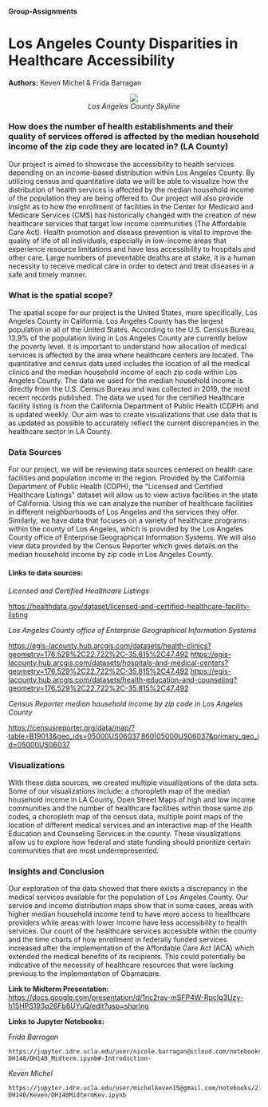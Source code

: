 
#### Group-Assignments

<b><h1>Los Angeles County Disparities in Healthcare Accessibility</h1></b>

<b> Authors:</b> Keven Michel & Frida Barragan

<p align= "center">
    <img src="https://www.ppic.org/wp-content/uploads/los-angeles.jpg" >
  <br><i>
    Los Angeles County Skyline
  </i>
      </p>
      
<b><h3> How does the number of health establishments and their quality of services offered is affected by the median household income of the zip code they are located in? (LA County)</b></h3>

Our project is aimed to showcase the accessibility to health services depending on an income-based distribution within Los Angeles County. By utilizing census and quantitative data we will be able to visualize how the distribution of health services is affected by the median household income of the population they are being offered to. Our project will also provide insight as to how the enrollment of facilities in the Center for Medicaid and Medicare Services (CMS) has historically changed with the creation of new healthcare services that target low income communities (The Affordable Care Act). Health promotion and disease prevention is vital to improve the quality of life of all individuals, especially in low-income areas that experience resource limitations and have less accessibility to hospitals and other care. Large numbers of preventable deaths are at stake, it is a human necessity to receive medical care in order to detect and treat diseases in a safe and timely manner. 

  ### What is the spatial scope?
The spatial scope for our project is the United States, more specifically, Los Angeles County in California. Los Angeles County has the largest population in all of the United States. According to the U.S. Census Bureau, 13.9% of the population living in Los Angeles County are currently below the poverty level. It is important to understand how allocation of medical services is affected by the area where healthcare centers are located. The quantitative and census data used includes the location of all the medical clinics and the median household income of each zip code within Los Angeles County. The data we used for the median household income is directly from the U.S. Census Bureau and was collected in 2019, the most recent records published. The data we used for the certified Healthcare facility listing is from the California Department of Public Health (CDPH) and is updated weekly. Our aim was to create visualizations that use data that is as updated as possible to accurately reflect the current discrepancies in the healthcare sector in LA County.

### Data Sources
For our project, we will be reviewing data sources centered on health care facilities and population income in the region. Provided by the California Department of Public Health (CDPH), the "Licensed and Certified Healthcare Listings" dataset will allow us to view active facilities in the state of California. Using this we can analyze the number of healthcare facilities in different neighborhoods of Los Angeles and the services they offer. Similarly, we have data that focuses on a variety of healthcare programs within the county of Los Angeles, which is provided by the Los Angeles County office of Enterprise Geographical Information Systems. We will also view data provided by the Census Reporter which gives details on the median household income by zip code in Los Angeles County. 

#### Links to data sources:
<i>Licensed and Certified Healthcare Listings</i>

https://healthdata.gov/dataset/licensed-and-certified-healthcare-facility-listing

<i>Los Angeles County office of Enterprise Geographical Information Systems</i>

https://egis-lacounty.hub.arcgis.com/datasets/health-clinics?geometry=176.529%2C22.722%2C-35.815%2C47.492
https://egis-lacounty.hub.arcgis.com/datasets/hospitals-and-medical-centers?geometry=176.529%2C22.722%2C-35.815%2C47.492
https://egis-lacounty.hub.arcgis.com/datasets/health-education-and-counseling?geometry=176.529%2C22.722%2C-35.815%2C47.492

<i>Census Reporter median household income by zip code in Los Angeles County</i>

https://censusreporter.org/data/map/?table=B19013&geo_ids=05000US06037,860|05000US06037&primary_geo_id=05000US06037


### Visualizations 

With these data sources, we created multiple visualizations of the data sets. Some of our visualizations include: a choropleth map of the median household income in LA County, Open Street Maps of high and low income communities and the number of healthcare facilities within those same zip codes, a choropleth map of the census data, multiple point maps of the location of different medical services and an interactive map of the Health Education and Counseling Services in the county. These visualizations allow us to explore how federal and state funding should prioritize certain communities that are most underrepresented. 

### Insights and Conclusion
Our exploration of the data showed that there exists a discrepancy in the medical services available for the population of Los Angeles County. Our service and income distribution maps show that in some cases, areas with higher median household income tend to have more access to healthcare providers while areas with lower income have less accessibility to health services. Our count of the healthcare services accessible within the county and the time charts of how enrollment in federally funded services increased after the implementation of the Affordable Care Act (ACA) which extended the medical benefits of its recipients. This could potentially be indicative of the necessity of healthcare resources that were lacking previous to the implementation of Obamacare.

<b>Link to Midterm Presentation: </b>
https://docs.google.com/presentation/d/1nc2ray-mSFP4W-RpcIg3Uzy-h15HPS193q26Fb8UYuQ/edit?usp=sharing

<b>Links to Jupyter Notebooks: </b>

<i>Frida Barragan</i>
    
    https://jupyter.idre.ucla.edu/user/nicole.barragan@icloud.com/notebooks/21W-DH140/DH140_Midterm.ipynb#-Introduction-

<i>Keven Michel</i>
    
    https://jupyter.idre.ucla.edu/user/michelkeven15@gmail.com/notebooks/21W-DH140/Keven/DH140MidtermKev.ipynb




